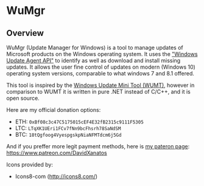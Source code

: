 # WuMgr

## Overview
WuMgr (Update Manager for Windows) is a tool to manage updates of Microsoft products on the Windows operating system.
It uses the ["Windows Update Agent API"](https://docs.microsoft.com/en-us/windows/win32/wua_sdk/portal-client) to identify as well as download and install missing updates.
It allows the user fine control of updates on modern (Windows 10) operating system versions, comparable to what windows 7 and 8.1 offered.

This tool is inspired by the [Windows Update Mini Tool (WUMT)](https://www.majorgeeks.com/files/details/windows_update_minitool.html), however in comparison to WUMT it is written in pure .NET instead of C/C++, and it is open source. 

Here are my official donation options:
* ETH: `0xBf08c3c47C5175015cEF4E32fB2315c9111F5305`
* LTC: `LTqXK1UEri1FCv7fNn9bcFhsrh78SaNdSM`
* BTC: `18tQgfoog4VyespgskpNiaNFMTdcm6j5Gd`

And if you preffer more legit payment methods, here is [my pateron page](https://www.patreon.com/DavidXanatos): https://www.patreon.com/DavidXanatos

Icons provided by: 
* Icons8-com (http://icons8.com/)
